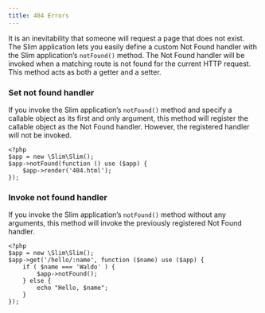 ```yaml
---
title: 404 Errors
---
```

It is an inevitability that someone will request a page that does not exist. The Slim application lets you easily
define a custom Not Found handler with the Slim application’s `notFound()` method. The Not Found handler will be
invoked when a matching route is not found for the current HTTP request. This method acts as both a getter and a setter.

### Set not found handler

If you invoke the Slim application’s `notFound()` method and specify a callable object as its first and only
argument, this method will register the callable object as the Not Found handler. However, the registered handler
will not be invoked.

    <?php
    $app = new \Slim\Slim();
    $app->notFound(function () use ($app) {
        $app->render('404.html');
    });

### Invoke not found handler

If you invoke the Slim application’s `notFound()` method without any arguments, this method will invoke the
previously registered Not Found handler.

    <?php
    $app = new \Slim\Slim();
    $app->get('/hello/:name', function ($name) use ($app) {
        if ( $name === 'Waldo' ) {
            $app->notFound();
        } else {
            echo "Hello, $name";
        }
    });
